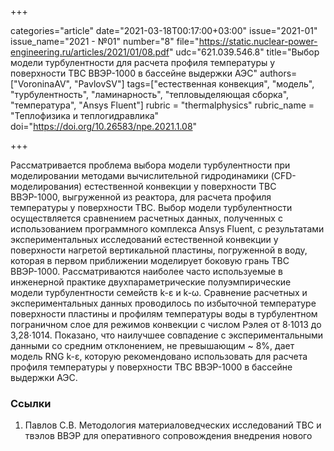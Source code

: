 +++

categories="article"
date="2021-03-18T00:17:00+03:00"
issue="2021-01"
issue_name="2021 - №01"
number="8"
file="https://static.nuclear-power-engineering.ru/articles/2021/01/08.pdf"
udc="621.039.546.8"
title="Выбор модели турбулентности для расчета профиля температуры у поверхности ТВС ВВЭР-1000 в бассейне выдержки АЭС"
authors=["VoroninaAV", "PavlovSV"]
tags=["естественная конвекция", "модель", "турбулентность", "ламинарность", "тепловыделяющая сборка", "температура", "Ansys Fluent"]
rubric = "thermalphysics"
rubric_name = "Теплофизика и теплогидравлика"
doi="https://doi.org/10.26583/npe.2021.1.08"

+++

Рассматривается проблема выбора модели турбулентности при моделировании методами вычислительной гидродинамики (CFD-моделирования) естественной конвекции у поверхности ТВС ВВЭР-1000, выгруженной из реактора, для расчета профиля температуры у поверхности ТВС. Выбор модели турбулентности осуществляется сравнением расчетных данных, полученных с использованием программного комплекса Ansys Fluent, с результатами экспериментальных исследований естественной конвекции у поверхности нагретой вертикальной пластины, погруженной в воду, которая в первом приближении моделирует боковую грань ТВС ВВЭР-1000. Рассматриваются наиболее часто используемые в инженерной практике двухпараметрические полуэмпирические модели турбулентности семейств k-ε и k-ω. Сравнение расчетных и экспериментальных данных проводилось по избыточной температуре поверхности пластины и профилям температуры воды в турбулентном пограничном слое для режимов конвекции с числом Рэлея от 8⋅1013 до 3,28⋅1014. Показано, что наилучшее совпадение с экспериментальными данными со средним отклонением, не превышающим ~ 8%, дает модель RNG k-ε, которую рекомендовано использовать для расчета профиля температуры у поверхности ТВС ВВЭР-1000 в бассейне выдержки АЭС.

### Ссылки

1. Павлов С.В. Методология материаловедческих исследований ТВС и твэлов ВВЭР для оперативного сопровождения внедрения нового топлива на АЭС. // Известия вузов. Ядерная энергетика. – 2014. – № 3. – С. 25-34.
2. Павлов С.В. Неразрушающие ультразвуковые методы исследований облучённого топлива ядерных реакторов. – Димитровград: ОАО «ГНЦ НИИАР», 2013. – 256 с.
3. Иванов Н.А., Бромирский И.А., Суров Д.В., Первушин Л.А., Тишков А.Н., Семенцов А.В., Павлов С.В., Амосов С.В. Стенд инспекции и ремонта тепловыделяющих сборок для проекта АЭС-2006. // Тяжелое машиностроение. – 2017. – № 4. – С. 25-28.
4. Воронина А.В., Павлов С.В. Методика и программа расчета скорости звука в воде в условиях естественной конвекции у поверхности тепловыделяющих сборок ядерных реакторов. // Вестник Национального исследовательского ядерного университета «МИФИ». – 2019. – Т. 8. – № 5. – С. 465-472. DOI: https://doi.org/10.1134/S2304487X19050080.
5. Павлов С.В., Шалагинова Т.М., Михайлов С.В., Прокуданов Д.Л. Исследование влияния естественной конвекции на результаты измерения геометрических характеристик твэлов и тепловыделяющих сборок ультразвуковыми методами в условиях бассейнов выдержки. Препринт. – Димитровград: НИИАР, 1991. – 28 с.
6. Raman R.K., Dewang Y., & Raghuwanshi J. A review on applications of computational fluid dynamics // International Journal of LNCT. – 2018. – Vol. 2 – No. 6 – PP. 137-143.
7. McLean Doug. Understanding Aerodynamics: Arguing from the Real Physics. – U.K.: Wiley, 2013. – 550 p.
8. ANSYS Fluent. Электронный ресурс: http://www.fluent.com (дата доступа: 29.09.2020).
9. Vliet G.C., Liv C.K. An Experimental Study of Turbulent Natural Convection Boundary Layers. // Journal of Heat Transfer. – 1969. – Vol. 92. – PP. 517-531. DOI: https://doi.org/10.1115/1.3580236.
10. Qureshi Z.H., Gebhart В. Transition and Transport in a Buoyancy Driven Flow in Water Adjacent to a Vertical Uniform Flux Surface. // Int. J. Heat Mass Transform. – 1978. – Vol. 21. – PP. 1467-1479. DOI: https://doi.org/10.1016/0017-9310(78)90003-0.
11. Lock G.S.H., Trotter F.J. de B. Observations on the Structure of a Turbulent Free Convection Boundary Layer. // Int. J. Heat Mass Transfer. – 1968. – Vol. 11. – PP. 1225-1232. DOI: https://doi.org/10.1016/0017-9310(68)90193-2.
12. Lecheler S. Numerische Stromungsberechnung. Schneller Einstieg durch anschauliche Beispiele mit ANSYS 15.0. – Berlin: Springer, 2014. – 278 p.
13. Spalart P.R. Strategies for Turbulence Modeling and Simulation. // Int. J. Heat and Fluid Flow. – 2000. –Vol. 21. – No. 3. – PP. 252-263. DOI: https://doi.org/10.1016/S0142-727X(00)00007-2.
14. Белов И.А. Моделирование турбулентных течений. – СПб.: БГТУ. – 2001. – 107 с.
15. Spalart P.R., Garbaruk A., Strelets M. RANS Solutions in Couette Flow with Streamwise Vortices. // International Journal of Heat and Fluid Flow. – 2014. – Vol. 49. – PP. 128-134. DOI: https://doi.org/10.1016/j.ijheatfluidflow.2014.04.010.
16. Багаев Д.В., Сыралева М.Н. Численное моделирование свободно-конвективного течения около вертикальной поверхности нагрева. // Труды Крыловского государственного научного центра. – 2018. – № 2. – С. 93-98. DOI: https://doi.org/10.24937/2542-2324-2018-2-384-93-98.
17. Yingchun Ji. CFD Modelling of Natural Convection in Air Cavities. // CFD Letters. – 2014. – Vol. 6. – PP. 15-31.
18. Зиганшин А.М. Посохин В.Н., Романов С.В. Тестирование моделей свободной и пристеночной турбулентности при численном решении задачи о конвекции у вертикальной нагретой стенки. // Известия вузов. Строительство. – 2012. – № 4. – С. 71-79.
19. Bykalyuk A., Kuznik F., Johannes K. Studying the Evolution of Both Thermal and Kinetic Boundary Layers in the Vicinity of a Vertical Conductive Gypsum Plate under Dynamic Time-Depending Conditions at the Building Scale. // Energy and Buildings. – 2015. – Vol. 86. – PP. 898-908. DOI: https://doi.org/10.1016/j.enbuild.2014.11.010.
20. Ferziger J., Peric M. Computational Methods for Fluid Dynamics. – Berlin: Springer, 2002. – 431 p.